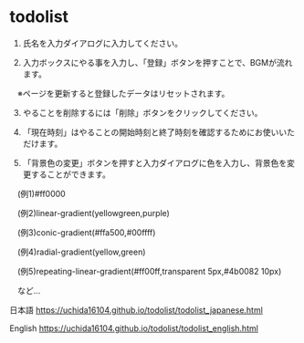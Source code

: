 # todolist

1. 氏名を入力ダイアログに入力してください。

2. 入力ボックスにやる事を入力し、「登録」ボタンを押すことで、BGMが流れます。

　※ページを更新すると登録したデータはリセットされます。

3. やることを削除するには「削除」ボタンをクリックしてください。

4. 「現在時刻」はやることの開始時刻と終了時刻を確認するためにお使いいただけます。

5. 「背景色の変更」ボタンを押すと入力ダイアログに色を入力し、背景色を変更することができます。

　(例1)#ff0000

　(例2)linear-gradient(yellowgreen,purple)

　(例3)conic-gradient(#ffa500,#00ffff)

　(例4)radial-gradient(yellow,green)

　(例5)repeating-linear-gradient(#ff00ff,transparent 5px,#4b0082 10px)

　など...


日本語
https://uchida16104.github.io/todolist/todolist_japanese.html

English
https://uchida16104.github.io/todolist/todolist_english.html
